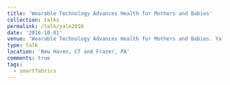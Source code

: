 ```yaml
---
title: 'Wearable Technology Advances Health for Mothers and Babies'
collection: talks
permalink: /talk/yale2016
date: '2016-10-01'
venue: 'Wearable Technology Advances Health for Mothers and Babies. Yale Tech Summit presentation with Owen Montgomery. New Haven, CT. Also presented to Teva in Frazer, PA'
type: talk
location: 'New Haven, CT and Frazer, PA'
comments: true
tags:
  - smartfabrics
---
```


